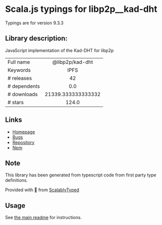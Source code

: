 
# Scala.js typings for libp2p__kad-dht

Typings are for version 9.3.3

## Library description:
JavaScript implementation of the Kad-DHT for libp2p

|                    |                 |
| ------------------ | :-------------: |
| Full name          | @libp2p/kad-dht |
| Keywords           | IPFS |
| # releases         | 42 |
| # dependents       | 0.0 |
| # downloads        | 21339.333333333332 |
| # stars            | 124.0 |

## Links
- [Homepage](https://github.com/libp2p/js-libp2p-kad-dht#readme)
- [Bugs](https://github.com/libp2p/js-libp2p-kad-dht/issues)
- [Repository](https://github.com/libp2p/js-libp2p-kad-dht)
- [Npm](https://www.npmjs.com/package/%40libp2p%2Fkad-dht)
    


## Note
This library has been generated from typescript code from first party type definitions.

Provided with :purple_heart: from [ScalablyTyped](https://github.com/oyvindberg/ScalablyTyped)

## Usage
See [the main readme](../../readme.md) for instructions.


